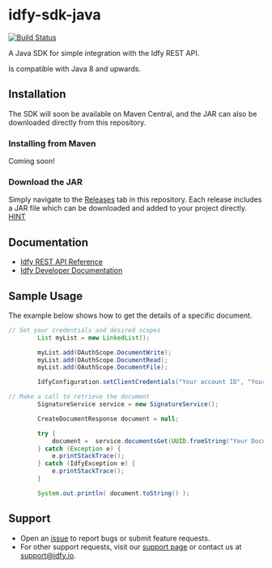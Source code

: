 # idfy-sdk-java
[![Build Status](https://travis-ci.org/Signereno/test-idfy-java-sdk.svg?branch=master)](https://travis-ci.org/Signereno/test-idfy-java-sdk)

A Java SDK for simple integration with the Idfy REST API.

Is compatible with Java 8 and upwards.

## Installation
The SDK will soon be available on Maven Central, and the JAR can also be downloaded directly from this repository.

### Installing from Maven
Coming soon!

### Download the JAR
Simply navigate to the [Releases](https://github.com/Signereno/test-idfy-java-sdk/releases) tab in this repository. Each release includes a JAR file which can be downloaded and added to your project directly. [HINT](https://stackoverflow.com/questions/4955635/how-to-add-local-jar-files-to-a-maven-project)

## Documentation
- [Idfy REST API Reference](https://developer.idfy.io/api)
- [Idfy Developer Documentation](https://docs.idfy.io)

## Sample Usage
The example below shows how to get the details of a specific document.

```java
// Set your credentials and desired scopes
        List myList = new LinkedList();

        myList.add(OAuthScope.DocumentWrite);
        myList.add(OAuthScope.DocumentRead);
        myList.add(OAuthScope.DocumentFile);

        IdfyConfiguration.setClientCredentials("Your account ID", "Your account secret", myList );

// Make a call to retrieve the document
        SignatureService service = new SignatureService();

        CreateDocumentResponse document = null;

        try {
            document =  service.documentsGet(UUID.fromString("Your Document ID"));
        } catch (Exception e) {
            e.printStackTrace();
        } catch (IdfyException e) {
            e.printStackTrace();
        }

        System.out.println( document.toString() );

```

## Support
- Open an [issue](https://github.com/idfy-io/idfy-sdk-net/issues) to report bugs or submit feature requests.
- For other support requests, visit our [support page](https://support.idfy.io) or contact us at [support@idfy.io](mailto:support@idfy.io).
